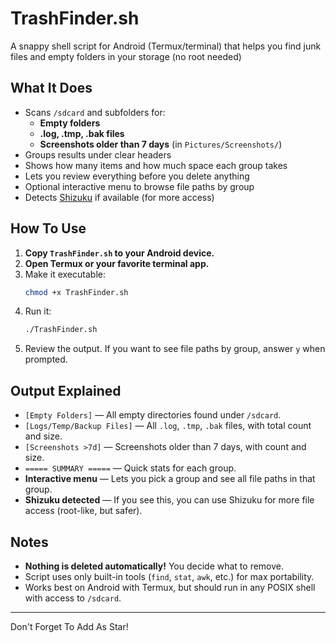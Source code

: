 # TrashFinder.sh

A snappy shell script for Android (Termux/terminal) that helps you find junk files and empty folders in your storage (no root needed)

## What It Does
- Scans `/sdcard` and subfolders for:
  - **Empty folders**
  - **.log, .tmp, .bak files**
  - **Screenshots older than 7 days** (in `Pictures/Screenshots/`)
- Groups results under clear headers
- Shows how many items and how much space each group takes
- Lets you review everything before you delete anything
- Optional interactive menu to browse file paths by group
- Detects [Shizuku](https://shizuku.rikka.app/) if available (for more access)

## How To Use
1. **Copy `TrashFinder.sh` to your Android device.**
2. **Open Termux or your favorite terminal app.**
3. Make it executable:
   ```sh
   chmod +x TrashFinder.sh
   ```
4. Run it:
   ```sh
   ./TrashFinder.sh
   ```
5. Review the output. If you want to see file paths by group, answer `y` when prompted.

## Output Explained
- `[Empty Folders]` — All empty directories found under `/sdcard`.
- `[Logs/Temp/Backup Files]` — All `.log`, `.tmp`, `.bak` files, with total count and size.
- `[Screenshots >7d]` — Screenshots older than 7 days, with count and size.
- `===== SUMMARY =====` — Quick stats for each group.
- **Interactive menu** — Lets you pick a group and see all file paths in that group.
- **Shizuku detected** — If you see this, you can use Shizuku for more file access (root-like, but safer).

## Notes
- **Nothing is deleted automatically!** You decide what to remove.
- Script uses only built-in tools (`find`, `stat`, `awk`, etc.) for max portability.
- Works best on Android with Termux, but should run in any POSIX shell with access to `/sdcard`.

---

Don't Forget To Add As Star!
